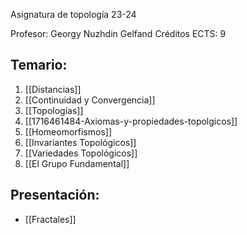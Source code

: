 
Asignatura de topología 23-24

Profesor: Georgy Nuzhdin Gelfand
Créditos ECTS: 9 
## Temario:

1. [[Distancias]]
2. [[Continuidad y Convergencia]]
3. [[Topologías]]
4. [[1716461484-Axiomas-y-propiedades-topolgicos]]
5. [[Homeomorfismos]]
6. [[Invariantes Topológicos]]
7. [[Variedades Topológicos]]
8. [[El Grupo Fundamental]]

## Presentación:

- [[Fractales]]